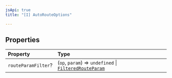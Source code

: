 ```yaml
---
jsApi: true
title: "[I] AutoRouteOptions"

---
```

## Properties

| Property | Type |
| :------ | :------ |
| `routeParamFilter`? | (`op`, `param`) => `undefined` \| [`FilteredRouteParam`](Interface.FilteredRouteParam.md) |
